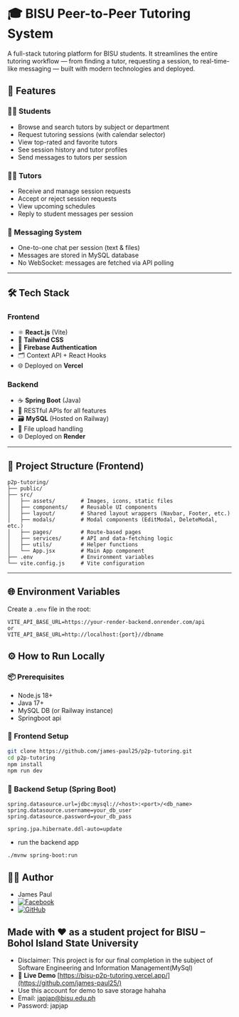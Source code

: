 # 🎓 BISU Peer-to-Peer Tutoring System

A full-stack tutoring platform for BISU students. It streamlines the entire tutoring workflow — from finding a tutor, requesting a session, to real-time-like messaging — built with modern technologies and deployed.

## 🚀 Features

### 🧑‍🎓 Students
- Browse and search tutors by subject or department
- Request tutoring sessions (with calendar selector)
- View top-rated and favorite tutors
- See session history and tutor profiles
- Send messages to tutors per session

### 🧑‍🏫 Tutors
- Receive and manage session requests
- Accept or reject session requests
- View upcoming schedules
- Reply to student messages per session

### 💬 Messaging System
- One-to-one chat per session (text & files)
- Messages are stored in MySQL database
- No WebSocket: messages are fetched via API polling

---

## 🛠️ Tech Stack

### Frontend
- ⚛️ **React.js** (Vite)
- 💨 **Tailwind CSS**
- 🔐 **Firebase Authentication**
- 🗂️ Context API + React Hooks
- 🌐 Deployed on **Vercel**

### Backend
- ☕ **Spring Boot** (Java)
- 🧩 RESTful APIs for all features
- 🗃️ **MySQL** (Hosted on Railway)
- 📁 File upload handling
- 🌐 Deployed on **Render**

---

## 📁 Project Structure (Frontend)

```
p2p-tutoring/
├── public/
├── src/
│   ├── assets/        # Images, icons, static files
│   ├── components/    # Reusable UI components
│   ├── layout/        # Shared layout wrappers (Navbar, Footer, etc.)
│   ├── modals/        # Modal components (EditModal, DeleteModal, etc.)
│   ├── pages/         # Route-based pages
│   ├── services/      # API and data-fetching logic
│   ├── utils/         # Helper functions
│   └── App.jsx        # Main App component
├── .env               # Environment variables
└── vite.config.js     # Vite configuration
```

---

## 🌐 Environment Variables

Create a `.env` file in the root:

```env
VITE_API_BASE_URL=https://your-render-backend.onrender.com/api
or
VITE_API_BASE_URL=http://localhost:{port}//dbname
```

## ⚙️ How to Run Locally
### 📦 Prerequisites
- Node.js 18+
- Java 17+
- MySQL DB (or Railway instance)
- Springboot api

### 🔧 Frontend Setup
```bash
git clone https://github.com/james-paul25/p2p-tutoring.git
cd p2p-tutoring
npm install
npm run dev
```
### 🔧 Backend Setup (Spring Boot)
```application:properties
spring.datasource.url=jdbc:mysql://<host>:<port>/<db_name>
spring.datasource.username=your_db_user
spring.datasource.password=your_db_pass

spring.jpa.hibernate.ddl-auto=update
```
- run the backend app
```bash
./mvnw spring-boot:run
```
## 👨‍💻 Author
- James Paul
- [![Facebook](https://img.shields.io/badge/Facebook-1877F2?style=for-the-badge&logo=facebook&logoColor=white)](https://www.facebook.com/friyayy404)
- [![GitHub](https://img.shields.io/badge/GitHub-000?style=for-the-badge&logo=github&logoColor=white)](https://github.com/james-paul25)

## Made with ❤️ as a student project for BISU – Bohol Island State University
- Disclaimer: This project is for our final completion in the subject of Software Engineering and Information Management(MySql)
- 🔗 **Live Demo** [https://bisu-p2p-tutoring.vercel.app/](https://github.com/james-paul25/)
- Use this account for demo to save storage hahaha
- Email: japjap@bisu.edu.ph
- Password: japjap

